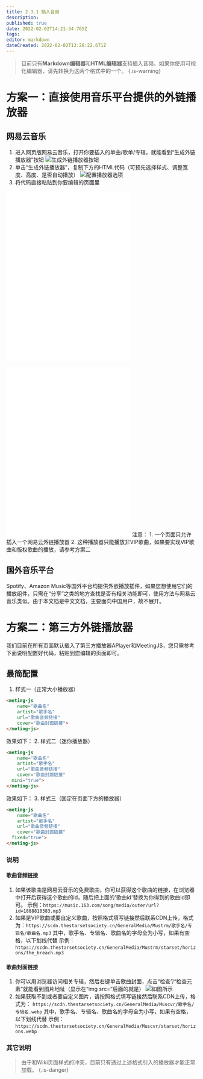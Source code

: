 ```yaml
---
title: 2.3.1 插入音频
description: 
published: true
date: 2022-02-02T14:21:34.765Z
tags: 
editor: markdown
dateCreated: 2022-02-02T13:28:22.671Z
---
```


> 目前只有**Markdown编辑器**和**HTML编辑器**支持插入音频。如果你使用可视化编辑器，请先转换为这两个格式中的一个。
{.is-warning}

# 方案一：直接使用音乐平台提供的外链播放器
## 网易云音乐
1. 进入网页版网易云音乐，打开你要插入的单曲/歌单/专辑，就能看到“生成外链播放器”按钮
![生成外链播放器按钮](https://imgs.thestarsetsociety.cn/2022/02/02/40c60159b4925.png)
2. 单击“生成外链播放器”，复制下方的HTML代码（可预先选择样式、调整宽度、高度、是否自动播放）
![配置播放器选项](https://imgs.thestarsetsociety.cn/2022/02/02/d8e4f11c8f3f8.png)
3. 将代码直接粘贴到你要编辑的页面里
<iframe frameborder="no" border="0" marginwidth="0" marginheight="0" width=330 height=450 src="//music.163.com/outchain/player?type=1&id=135098711&auto=0&height=430"></iframe><br><br>
<iframe frameborder="no" border="0" marginwidth="0" marginheight="0" width=330 height=450 src="//music.163.com/outchain/player?type=1&id=135098711&auto=0&height=430"></iframe>
注意：
1. 一个页面只允许插入一个网易云外链播放器
2. 这种播放器只能播放非VIP歌曲，如果要实现VIP歌曲和版权歌曲的播放，请参考方案二

## 国外音乐平台
Spotify、Amazon Music等国外平台均提供外嵌播放插件，如果您想使用它们的播放组件，只需在“分享”之类的地方查找是否有相关功能即可，使用方法与网易云音乐类似。由于本文档是中文文档，主要面向中国用户，故不展开。

# 方案二：第三方外链播放器
我们目前在所有页面默认载入了第三方播放器APlayer和MeetingJS，您只需参考下面说明配置好代码，粘贴到您编辑的页面即可。
## 最简配置
1. 样式一（正常大小播放器）
```html
<meting-js
	name="歌曲名"
	artist="歌手名"
	url="歌曲音频链接"
	cover="歌曲封面链接">
</meting-js>
```
效果如下：
<meting-js
  name="THE BREACH"
  artist="STARSET"
  url="https://music.163.com/song/media/outer/url?id=1888810383.mp3"
  cover="https://scdn.thestarsetsociety.cn/GeneralMedia/Muscvr/starset/horizons.webp">
</meting-js>
2. 样式二（迷你播放器）
```html
<meting-js
	name="歌曲名"
	artist="歌手名"
	url="歌曲音频链接"
	cover="歌曲封面链接"
  mini="true">
</meting-js>
```
效果如下：
<meting-js
  name="THE BREACH"
  artist="STARSET"
  url="https://music.163.com/song/media/outer/url?id=1888810383.mp3"
  cover="https://scdn.thestarsetsociety.cn/GeneralMedia/Muscvr/starset/horizons.webp"
  mini="true">
</meting-js>
3. 样式三（固定在页面下方的播放器）
```html
<meting-js
	name="歌曲名"
	artist="歌手名"
	url="歌曲音频链接"
	cover="歌曲封面链接"
  fixed="true">
</meting-js>
```
<meting-js
  name="THE BREACH"
  artist="STARSET"
  url="https://music.163.com/song/media/outer/url?id=1888810383.mp3"
  cover="https://scdn.thestarsetsociety.cn/GeneralMedia/Muscvr/starset/horizons.webp"
  fixed="true">
</meting-js>
### 说明
#### 歌曲音频链接
1. 如果该歌曲是网易云音乐的免费歌曲，你可以获得这个歌曲的链接，在浏览器中打开后获得这个歌曲的id，随后把上面的'歌曲id'替换为你得到的歌曲id即可。
示例：`https://music.163.com/song/media/outer/url?id=1888810383.mp3`
2. 如果是VIP歌曲或要自定义歌曲，按照格式填写链接然后联系CDN上传，格式为：`https://scdn.thestarsetsociety.cn/GeneralMedia/Mustrm/歌手名/专辑名/歌曲名.mp3`
其中，歌手名、专辑名、歌曲名的字母全为小写，如果有空格，以下划线代替
示例：`https://scdn.thestarsetsociety.cn/GeneralMedia/Mustrm/starset/horizons/the_breach.mp3`
#### 歌曲封面链接
1. 你可以用浏览器访问相关专辑，然后右键单击歌曲封面，点击“检查”/“检查元素”就能看到图片地址（显示在“img src=”后面的就是）
![如图所示](https://imgs.thestarsetsociety.cn/2022/02/02/22d13a19e20e6.png)
2. 如果获取不到或者要自定义图片，请按照格式填写链接然后联系CDN上传，格式为：
`https://scdn.thestarsetsociety.cn/GeneralMedia/Muscvr/歌手名/专辑名.webp`
其中，歌手名、专辑名、歌曲名的字母全为小写，如果有空格，以下划线代替
示例：`https://scdn.thestarsetsociety.cn/GeneralMedia/Muscvr/starset/horizons.webp`
### 其它说明
> 由于和Wiki页面样式的冲突，目前只有通过上述格式引入的播放器才能正常加载。
{.is-danger}


